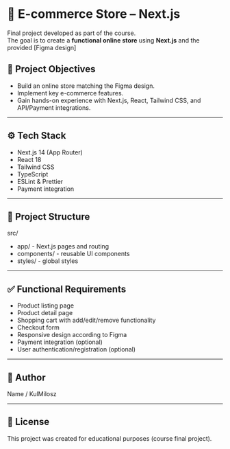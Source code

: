 # 🛒 E-commerce Store – Next.js

Final project developed as part of the course.  
The goal is to create a **functional online store** using **Next.js** and the provided [Figma design]

## 🎯 Project Objectives
- Build an online store matching the Figma design.
- Implement key e-commerce features.
- Gain hands-on experience with Next.js, React, Tailwind CSS, and API/Payment integrations.

---

## ⚙️ Tech Stack
- Next.js 14 (App Router)
- React 18
- Tailwind CSS
- TypeScript
- ESLint & Prettier
- Payment integration

---


## 📂 Project Structure

src/  
- app/          - Next.js pages and routing  
- components/   - reusable UI components   
- styles/       - global styles  

---

## ✅ Functional Requirements
- Product listing page
- Product detail page
- Shopping cart with add/edit/remove functionality
- Checkout form
- Responsive design according to Figma
- Payment integration (optional)
- User authentication/registration (optional)

---

## 👤 Author
Name / KulMilosz

---

## 📜 License
This project was created for educational purposes (course final project).
